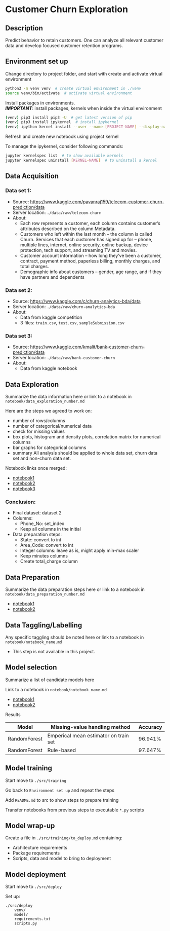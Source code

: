 # Customer Churn Exploration

## Description

Predict behavior to retain customers. 
One can analyze all relevant customer data and develop focused customer retention programs.

## Environment set up

Change directory to project folder, and start with create and activate virtual environment
```bash
python3 -m venv venv  # create virtual environment in ./venv
source venv/bin/activate  # activate virtual environment
```

Install packages in environments.  
 ***IMPORTANT***: install packages, kernels when inside the virtual environment
```bash
(venv) pip3 install pip3 -U  # get latest version of pip
(venv) pip3 install ipykernel  # install ipykernel
(venv) ipython kernel install --user --name [PROJECT-NAME] --display-name [PROJECT-NAME]
```
Refresh and create new notebook using project kernel

To manage the ipykernel, consider following commands:
```bash
jupyter kernelspec list  # to show available kernels
jupyter kernelspec uninstall [KERNEL-NAME]  # to uninstall a kernel
```

## Data Acquisition

### Data set 1:
- Source: https://www.kaggle.com/pavanraj159/telecom-customer-churn-prediction/data
- Server location: `./data/raw/telecom-churn`
- About: 
    - Each row represents a customer, each column contains customer’s attributes described on the column Metadata.
    - Customers who left within the last month – the column is called Churn. Services that each customer has signed up for – phone, multiple lines, internet, online security, online backup, device protection, tech support, and streaming TV and movies. 
    - Customer account information – how long they’ve been a customer, contract, payment method, paperless billing, monthly charges, and total charges. 
    - Demographic info about customers – gender, age range, and if they have partners and dependents

### Data set 2:
- Source: https://www.kaggle.com/c/churn-analytics-bda/data
- Server location: `./data/raw/churn-analytics-bda`
- About: 
    - Data from kaggle competition 
    - 3 files: `train.csv`, `test.csv`, `sampleSubmission.csv`
    
### Data set 3:
- Source: https://www.kaggle.com/kmalit/bank-customer-churn-prediction/data
- Server location: `./data/raw/bank-customer-churn`
- About: 
    - Data from kaggle notebook 

## Data Exploration 

Summarize the data information here or link to a notebook in `notebook/data_exploration_number.md`

Here are the steps we agreed to work on:
- number of rows/columns
- number of categorical/numerical data
- check for missing values
- box plots, histogram and density plots, correlation matrix for numerical columns
- bar graphs for categorical columns
- summary 
All analysis should be applied to whole data set, churn data set and non-churn data set.

Notebook links once merged:
- [notebook1](url)
- [notebook2](url)
- [notebook3](url)

### Conclusion:
- Final dataset: dataset 2
- Columns:
    - Phone_No: set_index
    - Keep all columns in the initial    
- Data preparation steps:
    - State: convert to int 
    - Area_Code: convert to int 
    - Integer columns: leave as is, might apply min-max scaler
    - Keep minutes columns
    - Create total_charge column
  
## Data Preparation 

Summarize the data preparation steps here or link to a notebook in `notebook/data_preparation_number.md`
- [notebook1](url)
- [notebook2](url)

## Data Taggling/Labelling

Any specific taggling should be noted here or link to a notebook in `notebook/notebook_name.md`
- This step is not available in this project.

## Model selection 

Summarize a list of candidate models here 

Link to a notebook in `notebook/notebook_name.md`
- [notebook1](url)
- [notebook2](url)

Results

|Model   |Missing-value handling method   |Accuracy   |
|---|---|---|
|RandomForest   |Emperical mean estimator on train set   |96.941%   |
|RandomForest   |Rule-based   |97.647%   |


## Model training

Start move to `./src/training`

Go back to `Environment set up` and repeat the steps 

Add `README.md` to src to show steps to prepare training

Transfer notebooks from previous steps to executable `*.py` scripts

## Model wrap-up

Create a file in `./src/training/to_deploy.md` containing:

- Architecture requirements
- Package requirements
- Scripts, data and model to bring to deployment


## Model deployment

Start move to `./src/deploy`

Set up:
```
./src/deploy
    venv/
    model/
    requirements.txt 
    scripts.py 
``` 
